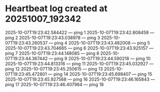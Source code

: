 # Heartbeat log created at 20251007_192342
2025-10-07T19:23:42.584422 — ping 1
2025-10-07T19:23:42.808458 — ping 2
2025-10-07T19:23:43.038978 — ping 3
2025-10-07T19:23:43.260537 — ping 4
2025-10-07T19:23:43.482008 — ping 5
2025-10-07T19:23:43.704665 — ping 6
2025-10-07T19:23:43.925157 — ping 7
2025-10-07T19:23:44.148085 — ping 8
2025-10-07T19:23:44.367442 — ping 9
2025-10-07T19:23:44.590218 — ping 10
2025-10-07T19:23:44.813316 — ping 11
2025-10-07T19:23:45.032927 — ping 12
2025-10-07T19:23:45.250615 — ping 13
2025-10-07T19:23:45.472801 — ping 14
2025-10-07T19:23:45.698407 — ping 15
2025-10-07T19:23:45.927568 — ping 16
2025-10-07T19:23:46.165843 — ping 17
2025-10-07T19:23:46.407964 — ping 18
